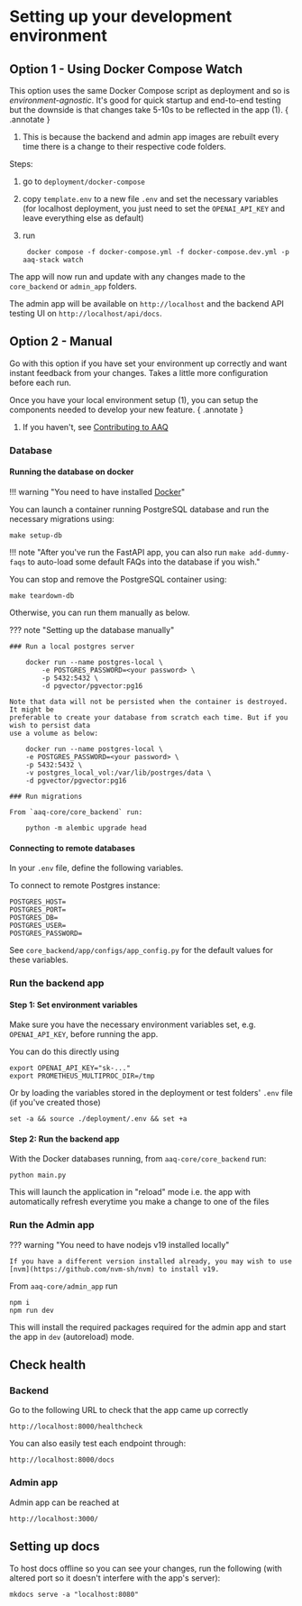 # Setting up your development environment

## Option 1 - Using Docker Compose Watch

This option uses the same Docker Compose script as deployment and so is *environment-agnostic*. It's good for
quick startup and end-to-end testing but the downside is that changes take 5-10s to be reflected in the app (1).
{ .annotate }

1. This is because the backend and admin app images are rebuilt every time there is a change to their respective code folders.

Steps:

1. go to `deployment/docker-compose`
2. copy `template.env` to a new file `.env` and set the necessary variables (for localhost deployment, you just
need to set the `OPENAI_API_KEY` and leave everything else as default)
3. run

        docker compose -f docker-compose.yml -f docker-compose.dev.yml -p aaq-stack watch

The app will now run and update with any changes made to the `core_backend` or `admin_app` folders.

The admin app will be available on `http://localhost` and the backend API testing UI on `http://localhost/api/docs`.

## Option 2 - Manual

Go with this option if you have set your environment up correctly and want instant feedback from your changes.
Takes a little more configuration before each run.

Once you have your local environment setup (1), you can setup the components needed to
develop your new feature.
{ .annotate }

1. If you haven't, see [Contributing to AAQ](../contributing)

### Database

#### Running the database on docker

!!! warning "You need to have installed [Docker](https://docs.docker.com/get-docker/)"

You can launch a container running PostgreSQL database and run the necessary migrations using:

    make setup-db

!!! note "After you've run the FastAPI app, you can also run `make add-dummy-faqs` to auto-load some default FAQs into the database if you wish."

You can stop and remove the PostgreSQL container using:

    make teardown-db

Otherwise, you can run them manually as below.

??? note "Setting up the database manually"

    ### Run a local postgres server

        docker run --name postgres-local \
            -e POSTGRES_PASSWORD=<your password> \
            -p 5432:5432 \
            -d pgvector/pgvector:pg16

    Note that data will not be persisted when the container is destroyed. It might be
    preferable to create your database from scratch each time. But if you wish to persist data
    use a volume as below:

        docker run --name postgres-local \
        -e POSTGRES_PASSWORD=<your password> \
        -p 5432:5432 \
        -v postgres_local_vol:/var/lib/postrges/data \
        -d pgvector/pgvector:pg16

    ### Run migrations

    From `aaq-core/core_backend` run:

        python -m alembic upgrade head

#### Connecting to remote databases

In your `.env` file, define the following variables.

To connect to remote Postgres instance:

```
POSTGRES_HOST=
POSTGRES_PORT=
POSTGRES_DB=
POSTGRES_USER=
POSTGRES_PASSWORD=
```

See `core_backend/app/configs/app_config.py` for the default values for these variables.

### Run the backend app

#### Step 1: Set environment variables

Make sure you have the necessary environment variables set, e.g. `OPENAI_API_KEY`, before running the app.

You can do this directly using

    export OPENAI_API_KEY="sk-..."
    export PROMETHEUS_MULTIPROC_DIR=/tmp

Or by loading the variables stored in the deployment or test folders' `.env` file (if you've created those)

    set -a && source ./deployment/.env && set +a

#### Step 2: Run the backend app

With the Docker databases running, from `aaq-core/core_backend` run:

    python main.py

This will launch the application in "reload" mode i.e. the app with automatically
refresh everytime you make a change to one of the files

### Run the Admin app

??? warning "You need to have nodejs v19 installed locally"

    If you have a different version installed already, you may wish to use
    [nvm](https://github.com/nvm-sh/nvm) to install v19.

From `aaq-core/admin_app` run

    npm i
    npm run dev

This will install the required packages required for the admin app and start the app in `dev` (autoreload) mode.

## Check health

### Backend

Go to the following URL to check that the app came up correctly

    http://localhost:8000/healthcheck

You can also easily test each endpoint through:

    http://localhost:8000/docs

### Admin app

Admin app can be reached at

    http://localhost:3000/

## Setting up docs

To host docs offline so you can see your changes, run the following (with altered port so it doesn't interfere with the app's server):

    mkdocs serve -a "localhost:8080"
